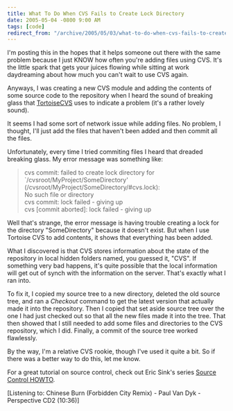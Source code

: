 ```yaml
---
title: What To Do When CVS Fails to Create Lock Directory
date: 2005-05-04 -0800 9:00 AM
tags: [code]
redirect_from: "/archive/2005/05/03/what-to-do-when-cvs-fails-to-create-lock-directory.aspx/"
---
```


I'm posting this in the hopes that it helps someone out there with the
same problem because I just KNOW how often you're adding files using
CVS. It's the little spark that gets your juices flowing while sitting
at work daydreaming about how much you can't wait to use CVS again.

Anyways, I was creating a new CVS module and adding the contents of some
source code to the repository when I heard the sound of breaking glass
that [TortoiseCVS](http://www.tortoisecvs.org/) uses to indicate a
problem (it's a rather lovely sound).

It seems I had some sort of network issue while adding files. No
problem, I thought, I'll just add the files that haven't been added and
then commit all the files.

Unfortunately, every time I tried commiting files I heard that dreaded
breaking glass. My error message was something like:

> cvs commit: failed to create lock directory for
> \`/cvsroot/MyProject/SomeDirectory'\
>  (/cvsroot/MyProject/SomeDirectory/\#cvs.lock):\
>  No such file or directory\
>  cvs commit: lock failed - giving up\
>  cvs [commit aborted]: lock failed - giving up

Well that's strange, the error message is having trouble creating a lock
for the directory "SomeDirectory" because it doesn't exist. But when I
use Tortoise CVS to add contents, it shows that everything has been
added.

What I discovered is that CVS stores information about the state of the
repository in local hidden folders named, you guessed it, "CVS". If
something very bad happens, it's quite possible that the local
information will get out of synch with the information on the server.
That's exactly what I ran into.

To fix it, I copied my source tree to a new directory, deleted the old
source tree, and ran a *Checkout* command to get the latest version that
actually made it into the repository. Then I copied that set aside
source tree over the one I had just checked out so that all the new
files made it into the tree. That then showed that I still needed to add
some files and directories to the CVS repository, which I did. Finally,
a commit of the source tree worked flawlessly.

By the way, I'm a relative CVS rookie, though I've used it quite a bit.
So if there was a better way to do this, let me know.

For a great tutorial on source control, check out Eric Sink's series
[Source Control
HOWTO](http://software.ericsink.com/scm/source_control.html).

[Listening to: Chinese Burn (Forbidden City Remix) - Paul Van Dyk -
Perspective CD2 (10:36)]

